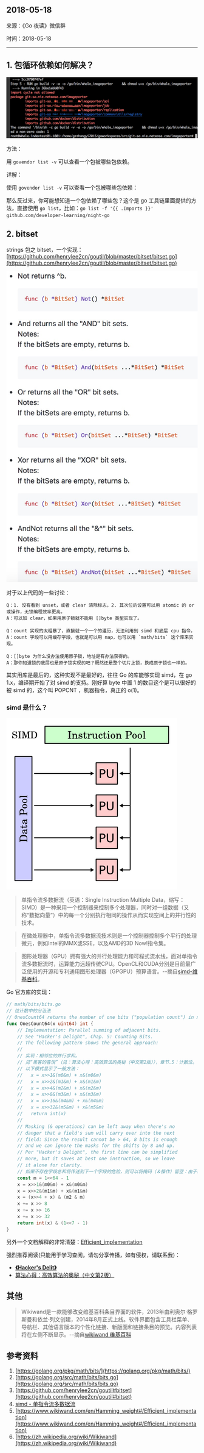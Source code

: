 ## 2018-05-18

来源：《Go 夜读》微信群

时间：2018-05-18

----

## 1. 包循环依赖如何解决？

![import_cycle_not_allowed](../images/import_cycle_not_allowed.jpeg)

方法：

用 `govendor list -v` 可以查看一个包被哪些包依赖。

详解：

使用 `govendor list -v` 可以查看一个包被哪些包依赖：

那么反过来，你可能想知道一个包依赖了哪些包？这个是 go 工具链里面提供的方法，直接使用 `go list`，比如：`go list -f '{{ .Imports }}' github.com/developer-learning/night-go`

## 2. bitset

strings 包之 bitset，一个实现：[https://github.com/henrylee2cn/goutil/blob/master/bitset/bitset.go](https://github.com/henrylee2cn/goutil/blob/master/bitset/bitset.go)

![](../images/2018-05-19-wechat-discuss-bitset.jpeg)

对于以上代码的一些讨论：

```
Q：1. 没有看到 unset，或者 clear 清除标志，2. 其次位的设置可以用 atomic 的 or 或操作，无锁编程效率更高。
A：可以加 clear，如果用原子锁就不能用 []byte 类型实现了。

Q：count 实现的太粗暴了，直接就一个一个的遍历，无法利用到 simd 和底层 cpu 指令。
A：count 字段可以用缓存字段，也就是可以用 map，也可以用 `math/bits` 这个库来实现。

Q：[]byte 为什么没办法使用原子锁，地址是有办法获得的。
A：那你知道锁的底层也是原子锁实现的吧？既然还是整个切片上锁，换成原子锁也一样的。
```

其实用库是最后的，这种实现不是最好的，往往 Go 的库能够实现 simd，在 go 1.x，编译期开始了对 simd 的支持。刚好算 byte 中置 1 的数目这个是可以很好的被 simd 的，这个叫 POPCNT ，机器指令，真正的 o(1)。

### simd 是什么？

![simd](../images/450px-SIMD.svg.png)

>单指令流多数据流（英语：Single Instruction Multiple Data，缩写：SIMD）是一种采用一个控制器来控制多个处理器，同时对一组数据（又称“数据向量”）中的每一个分别执行相同的操作从而实现空间上的并行性的技术。

>在微处理器中，单指令流多数据流技术则是一个控制器控制多个平行的处理微元，例如Intel的MMX或SSE，以及AMD的3D Now!指令集。

>图形处理器（GPU）拥有强大的并行处理能力和可程式流水线，面对单指令流多数据流时，运算能力远超传统CPU。OpenCL和CUDA分別是目前最广泛使用的开源和专利通用图形处理器（GPGPU）预算语言。--摘自[simd-维基百科](https://zh.wikipedia.org/wiki/单指令流多数据流)。

Go 官方库的实现：

```go
// math/bits/bits.go
// 位计数中的分治法
// OnesCount64 returns the number of one bits ("population count") in x.
func OnesCount64(x uint64) int {
	// Implementation: Parallel summing of adjacent bits.
	// See "Hacker's Delight", Chap. 5: Counting Bits.
	// The following pattern shows the general approach:
	//
	// 实现：相邻位的并行求和。
	// 见“黑客的喜悦”（见：算法心得：高效算法的奥秘（中文第2版）），章节.5：计数位。
	// 以下模式显示了一般方法：
	//   x = x>>1&(m0&m) + x&(m0&m)
	//   x = x>>2&(m1&m) + x&(m1&m)
	//   x = x>>4&(m2&m) + x&(m2&m)
	//   x = x>>8&(m3&m) + x&(m3&m)
	//   x = x>>16&(m4&m) + x&(m4&m)
	//   x = x>>32&(m5&m) + x&(m5&m)
	//   return int(x)
	//
	// Masking (& operations) can be left away when there's no
	// danger that a field's sum will carry over into the next
	// field: Since the result cannot be > 64, 8 bits is enough
	// and we can ignore the masks for the shifts by 8 and up.
	// Per "Hacker's Delight", the first line can be simplified
	// more, but it saves at best one instruction, so we leave
	// it alone for clarity.
	// 如果不存在字段总和将传送到下一个字段的危险，则可以将掩码（＆操作）留空：由于结果不能大于64，所以8位就足够了，我们可以忽略8位以上的移位掩码。 根据“Hacker's Delight”，第一行可以简化得更多，但它最多可以节省一条指令，所以为了清晰起见，我们只保留一条。
	const m = 1<<64 - 1
	x = x>>1&(m0&m) + x&(m0&m)
	x = x>>2&(m1&m) + x&(m1&m)
	x = (x>>4 + x) & (m2 & m)
	x += x >> 8
	x += x >> 16
	x += x >> 32
	return int(x) & (1<<7 - 1)
}
```

另外一个文档解释的非常清楚：[Efficient_implementation](https://www.wikiwand.com/en/Hamming_weight#/Efficient_implementation)

强烈推荐阅读(只能用于学习查阅，请勿分享传播，如有侵权，请联系我)：

- **[《Hacker's Delit》](../docs/Hacker's-Delight-2nd-Edition.pdf)**
- [算法心得：高效算法的奥秘（中文第2版）](../docs/算法心得：高效算法的奥秘（中文第2版）.pdf)

## 其他

>Wikiwand是一款能够改变维基百科条目界面的软件，2013年由利奥尔·格罗斯曼和依兰·列文创建，2014年8月正式上线。软件界面包含工具栏菜单、导航栏、其他语言版本的个性化链接、新版面和链接条目的预览。内容列表将在左侧不断显示。--摘自[wikiwand 维基百科](https://zh.wikipedia.org/wiki/Wikiwand)

## 参考资料

1. [https://golang.org/pkg/math/bits/](https://golang.org/pkg/math/bits/)
2. [https://golang.org/src/math/bits/bits.go](https://golang.org/src/math/bits/bits.go)
3. [https://github.com/henrylee2cn/goutil#bitset](https://github.com/henrylee2cn/goutil#bitset)
4. [simd - 单指令流多数据流](https://zh.wikipedia.org/wiki/单指令流多数据流)
5. [https://www.wikiwand.com/en/Hamming_weight#/Efficient_implementation](https://www.wikiwand.com/en/Hamming_weight#/Efficient_implementation)
6. [https://zh.wikipedia.org/wiki/Wikiwand](https://zh.wikipedia.org/wiki/Wikiwand)